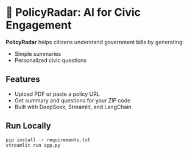 # 📜 PolicyRadar: AI for Civic Engagement

**PolicyRadar** helps citizens understand government bills by generating:
- Simple summaries
- Personalized civic questions

## Features
- Upload PDF or paste a policy URL
- Get summary and questions for your ZIP code
- Built with DeepSeek, Streamlit, and LangChain

## Run Locally

```bash
pip install -r requirements.txt
streamlit run app.py

